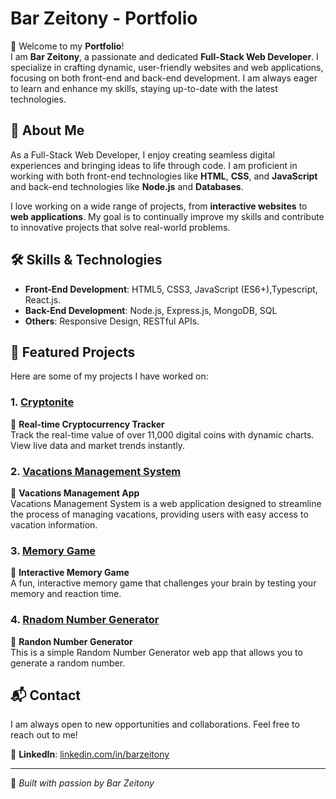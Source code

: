 # Bar Zeitony - Portfolio

👋 Welcome to my **Portfolio**!  
I am **Bar Zeitony**, a passionate and dedicated **Full-Stack Web Developer**. I specialize in crafting dynamic, user-friendly websites and web applications, focusing on both front-end and back-end development. I am always eager to learn and enhance my skills, staying up-to-date with the latest technologies.

## 🌟 About Me
As a Full-Stack Web Developer, I enjoy creating seamless digital experiences and bringing ideas to life through code. I am proficient in working with both front-end technologies like **HTML**, **CSS**, and **JavaScript** and back-end technologies like **Node.js** and **Databases**.

I love working on a wide range of projects, from **interactive websites** to **web applications**. My goal is to continually improve my skills and contribute to innovative projects that solve real-world problems.

## 🛠 Skills & Technologies
- **Front-End Development**: HTML5, CSS3, JavaScript (ES6+),Typescript, React.js. 
- **Back-End Development**: Node.js, Express.js, MongoDB, SQL
- **Others**: Responsive Design, RESTful APIs.

## 🎨 Featured Projects
Here are some of my projects I have worked on:

### **1. [Cryptonite](https://github.com/barzeito/Cryptonite)**
🔹 **Real-time Cryptocurrency Tracker**  
Track the real-time value of over 11,000 digital coins with dynamic charts. View live data and market trends instantly.

### **2. [Vacations Management System](https://github.com/barzeito/Vacations)**
🔹 **Vacations Management App**  
Vacations Management System is a web application designed to streamline the process of managing vacations, providing users with easy access to vacation information.

### **3. [Memory Game](https://github.com/barzeito/Memory-Game)**
🔹 **Interactive Memory Game**  
A fun, interactive memory game that challenges your brain by testing your memory and reaction time.

### **4. [Rnadom Number Generator]([https://github.com/barzeito/Memory-Game](https://github.com/barzeito/RandomNumber))**
🔹 **Randon Number Generator**  
This is a simple Random Number Generator web app that allows you to generate a random number.


## 📬 Contact
I am always open to new opportunities and collaborations. Feel free to reach out to me!

🔗 **LinkedIn**: [linkedin.com/in/barzeitony](https://linkedin.com/in/barzeitony)

---

🚀 *Built with passion by Bar Zeitony*
